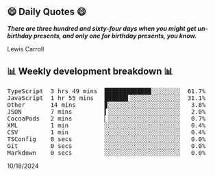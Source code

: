 ## 😄 Daily Quotes 😄

_**There are three hundred and sixty-four days when you might get un-birthday presents, and only one for birthday presents, you know.**_

Lewis Carroll



## 📊 Weekly development breakdown 📊

<pre>TypeScript  3 hrs 49 mins  ████████████▉░░░░░░░░  61.7%
JavaScript  1 hr 55 mins   ██████▌░░░░░░░░░░░░░░  31.1%
Other       14 mins        ▊░░░░░░░░░░░░░░░░░░░░   3.8%
JSON        7 mins         ▍░░░░░░░░░░░░░░░░░░░░   2.0%
CocoaPods   2 mins         ▏░░░░░░░░░░░░░░░░░░░░   0.7%
XML         1 min          ░░░░░░░░░░░░░░░░░░░░░   0.4%
CSV         1 min          ░░░░░░░░░░░░░░░░░░░░░   0.4%
TSConfig    0 secs         ░░░░░░░░░░░░░░░░░░░░░   0.0%
Git         0 secs         ░░░░░░░░░░░░░░░░░░░░░   0.0%
Markdown    0 secs         ░░░░░░░░░░░░░░░░░░░░░   0.0%</pre>

10/18/2024